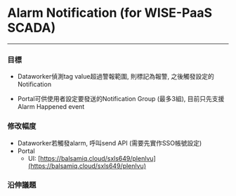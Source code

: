 # Alarm Notification \(for WISE-PaaS SCADA\)

---

### 目標

* Dataworker偵測tag value超過警報範圍, 則標記為報警, 之後觸發設定的Notification

* Portal可供使用者設定要發送的Notification Group \(最多3組\), 目前只先支援Alarm Happened event

### 

### 修改幅度

* Dataworker若觸發alarm, 呼叫send API \(需要先實作SSO帳號設定\)
* Portal
  * UI: [https://balsamiq.cloud/sxls649/plenlvu](https://balsamiq.cloud/sxls649/plenlvu)

### 

### 沿伸議題



